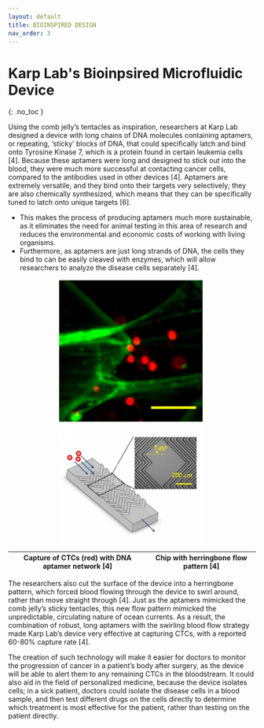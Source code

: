 ```yaml
---
layout: default
title: BIOINSPIRED DESIGN
nav_order: 3
---
```


# Karp Lab's Bioinpsired Microfluidic Device 
{: .no_toc }

Using the comb jelly’s tentacles as inspiration, researchers at Karp Lab designed a device with long chains of DNA molecules containing aptamers, or repeating, ‘sticky’ blocks of DNA, that could specifically latch and bind onto Tyrosine Kinase 7, which is a protein found in certain leukemia cells [4]. Because these aptamers were long and designed to stick out into the blood, they were much more successful at contacting cancer cells, compared to the antibodies used in other devices [4]. Aptamers are extremely versatile, and they bind onto their targets very selectively; they are also chemically synthesized, which means that they can be specifically tuned to latch onto unique targets [6]. 
-	This makes the process of producing aptamers much more sustainable, as it eliminates the need for animal testing in this area of research and reduces the environmental and economic costs of working with living organisms. 
-	Furthermore, as aptamers are just long strands of DNA, the cells they bind to can be easily cleaved with enzymes, which will allow researchers to analyze the disease cells separately [4]. 
<p align="middle">
  <img src="/captured_cells.PNG" width="300" hspace="20" />
  <img src="/device_mod.jpg" width="300" /> 
</p>

| Capture of CTCs (red) with DNA aptamer network [4] | Chip with herringbone flow pattern [4] | 
|:--------------------------------------------------:|:-------------------------------------: |

The researchers also cut the surface of the device into a herringbone pattern, which forced blood flowing through the device to swirl around, rather than move straight through [4]. Just as the aptamers mimicked the comb jelly’s sticky tentacles, this new flow pattern mimicked the unpredictable, circulating nature of ocean currents. As a result, the combination of robust, long aptamers with the swirling blood flow strategy made Karp Lab’s device very effective at capturing CTCs, with a reported 60-80% capture rate [4].  

The creation of such technology will make it easier for doctors to monitor the progression of cancer in a patient’s body after surgery, as the device will be able to alert them to any remaining CTCs in the bloodstream. It could also aid in the field of personalized medicine, because the device isolates cells; in a sick patient, doctors could isolate the disease cells in a blood sample, and then test different drugs on the cells directly to determine which treatment is most effective for the patient, rather than testing on the patient directly. 
